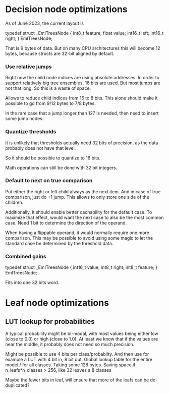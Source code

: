 
# Decision node optimizations

As of June 2023, the current layout is 

typedef struct _EmlTreesNode {
    int8_t feature;
    float value;
    int16_t left;
    int16_t right;
} EmlTreesNode;

That is 9 bytes of data.
But on many CPU architectures this will become 12 bytes,
because structs are 32-bit aligned by default.

### Use relative jumps

Right now the child node indices are using absolute addresses.
In order to support relatively big tree ensembles, 16 bits are used.
But most jumps are not that long.
So this is a waste of space.

Allows to reduce child indices from 16 to 8 bits.
This alone should make it possible to go from 9/12 bytes to 7/8 bytes.

In the rare case that a jump longer than 127 is needed,
then need to insert some jump nodes.

### Quantize thresholds
It is unlikely that thresholds actually need 32 bits of precision,
as the data probably does not have that level.

So it should be possible to quantize to 16 bits.

Math operations can still be done with 32 bit integers.

### Default to next on true comparison

Put either the right or left child always as the next item.
And in case of true comparison, just do +1 jump.
This allows to only store one side of the children.

Additionally, it should enable better cachability for the default case.
To maximize that effect, would want the next case to also be the most common case.
Need 1 bit to determine the direction of the operand.

When having a flippable operand, it would normally require one more comparison.
This may be possible to avoid using some magic to let the standard case be determined by the threshold data. 

### Combined gains

typedef struct _EmlTreesNode {
    int16_t value;
    int8_t right;
    int8_t feature;
} EmlTreesNode;

Fits into one 32 bits word.

# Leaf node optimizations

## LUT lookup for probabilities

A typical probability might be bi-modal,
with most values being either low (close to 0.0) or high (close to 1.0).
At least we know that if the values are near the middle, it probably does not need so much precision.

Might be possible to use 4 bits per class/probabilty.
And then use for example a LUT with 4 bit in, 8 bit out.
Global lookup table for the entire model / for all classes.
Taking some 128 bytes.
Saving space if n_leafs*n_classes > 256, like 32 leaves a 8 classes

Maybe the fewer bits in leaf, will ensure that more of the leafs can be de-duplicated?



